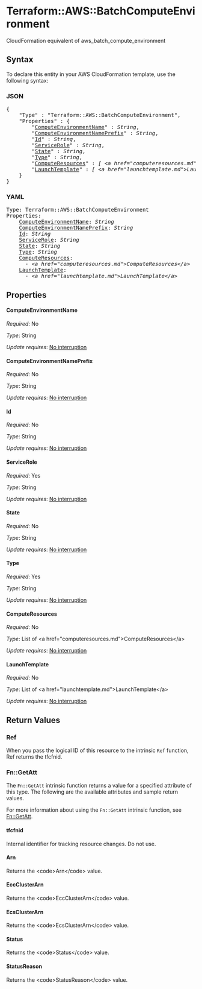 # Terraform::AWS::BatchComputeEnvironment

CloudFormation equivalent of aws_batch_compute_environment

## Syntax

To declare this entity in your AWS CloudFormation template, use the following syntax:

### JSON

<pre>
{
    "Type" : "Terraform::AWS::BatchComputeEnvironment",
    "Properties" : {
        "<a href="#computeenvironmentname" title="ComputeEnvironmentName">ComputeEnvironmentName</a>" : <i>String</i>,
        "<a href="#computeenvironmentnameprefix" title="ComputeEnvironmentNamePrefix">ComputeEnvironmentNamePrefix</a>" : <i>String</i>,
        "<a href="#id" title="Id">Id</a>" : <i>String</i>,
        "<a href="#servicerole" title="ServiceRole">ServiceRole</a>" : <i>String</i>,
        "<a href="#state" title="State">State</a>" : <i>String</i>,
        "<a href="#type" title="Type">Type</a>" : <i>String</i>,
        "<a href="#computeresources" title="ComputeResources">ComputeResources</a>" : <i>[ &lt;a href=&#34;computeresources.md&#34;&gt;ComputeResources&lt;/a&gt;, ... ]</i>,
        "<a href="#launchtemplate" title="LaunchTemplate">LaunchTemplate</a>" : <i>[ &lt;a href=&#34;launchtemplate.md&#34;&gt;LaunchTemplate&lt;/a&gt;, ... ]</i>
    }
}
</pre>

### YAML

<pre>
Type: Terraform::AWS::BatchComputeEnvironment
Properties:
    <a href="#computeenvironmentname" title="ComputeEnvironmentName">ComputeEnvironmentName</a>: <i>String</i>
    <a href="#computeenvironmentnameprefix" title="ComputeEnvironmentNamePrefix">ComputeEnvironmentNamePrefix</a>: <i>String</i>
    <a href="#id" title="Id">Id</a>: <i>String</i>
    <a href="#servicerole" title="ServiceRole">ServiceRole</a>: <i>String</i>
    <a href="#state" title="State">State</a>: <i>String</i>
    <a href="#type" title="Type">Type</a>: <i>String</i>
    <a href="#computeresources" title="ComputeResources">ComputeResources</a>: <i>
      - &lt;a href=&#34;computeresources.md&#34;&gt;ComputeResources&lt;/a&gt;</i>
    <a href="#launchtemplate" title="LaunchTemplate">LaunchTemplate</a>: <i>
      - &lt;a href=&#34;launchtemplate.md&#34;&gt;LaunchTemplate&lt;/a&gt;</i>
</pre>

## Properties

#### ComputeEnvironmentName

_Required_: No

_Type_: String

_Update requires_: [No interruption](https://docs.aws.amazon.com/AWSCloudFormation/latest/UserGuide/using-cfn-updating-stacks-update-behaviors.html#update-no-interrupt)

#### ComputeEnvironmentNamePrefix

_Required_: No

_Type_: String

_Update requires_: [No interruption](https://docs.aws.amazon.com/AWSCloudFormation/latest/UserGuide/using-cfn-updating-stacks-update-behaviors.html#update-no-interrupt)

#### Id

_Required_: No

_Type_: String

_Update requires_: [No interruption](https://docs.aws.amazon.com/AWSCloudFormation/latest/UserGuide/using-cfn-updating-stacks-update-behaviors.html#update-no-interrupt)

#### ServiceRole

_Required_: Yes

_Type_: String

_Update requires_: [No interruption](https://docs.aws.amazon.com/AWSCloudFormation/latest/UserGuide/using-cfn-updating-stacks-update-behaviors.html#update-no-interrupt)

#### State

_Required_: No

_Type_: String

_Update requires_: [No interruption](https://docs.aws.amazon.com/AWSCloudFormation/latest/UserGuide/using-cfn-updating-stacks-update-behaviors.html#update-no-interrupt)

#### Type

_Required_: Yes

_Type_: String

_Update requires_: [No interruption](https://docs.aws.amazon.com/AWSCloudFormation/latest/UserGuide/using-cfn-updating-stacks-update-behaviors.html#update-no-interrupt)

#### ComputeResources

_Required_: No

_Type_: List of &lt;a href=&#34;computeresources.md&#34;&gt;ComputeResources&lt;/a&gt;

_Update requires_: [No interruption](https://docs.aws.amazon.com/AWSCloudFormation/latest/UserGuide/using-cfn-updating-stacks-update-behaviors.html#update-no-interrupt)

#### LaunchTemplate

_Required_: No

_Type_: List of &lt;a href=&#34;launchtemplate.md&#34;&gt;LaunchTemplate&lt;/a&gt;

_Update requires_: [No interruption](https://docs.aws.amazon.com/AWSCloudFormation/latest/UserGuide/using-cfn-updating-stacks-update-behaviors.html#update-no-interrupt)

## Return Values

### Ref

When you pass the logical ID of this resource to the intrinsic `Ref` function, Ref returns the tfcfnid.

### Fn::GetAtt

The `Fn::GetAtt` intrinsic function returns a value for a specified attribute of this type. The following are the available attributes and sample return values.

For more information about using the `Fn::GetAtt` intrinsic function, see [Fn::GetAtt](https://docs.aws.amazon.com/AWSCloudFormation/latest/UserGuide/intrinsic-function-reference-getatt.html).

#### tfcfnid

Internal identifier for tracking resource changes. Do not use.

#### Arn

Returns the &lt;code&gt;Arn&lt;/code&gt; value.

#### EccClusterArn

Returns the &lt;code&gt;EccClusterArn&lt;/code&gt; value.

#### EcsClusterArn

Returns the &lt;code&gt;EcsClusterArn&lt;/code&gt; value.

#### Status

Returns the &lt;code&gt;Status&lt;/code&gt; value.

#### StatusReason

Returns the &lt;code&gt;StatusReason&lt;/code&gt; value.

